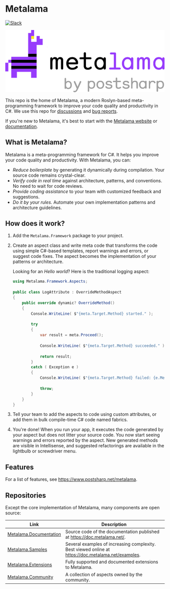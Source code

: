 # Metalama

[![Slack](https://img.shields.io/badge/Slack-4A154B?label=Chat%20with%20us%20on&style=flat&logo=slack&logoColor=white)](https://www.postsharp.net/slack)

![Metalama Logo](images/metalama-by-postsharp.svg)

This repo is the home of Metalama, a modern Roslyn-based meta-programming framework to improve your code quality and productivity in C#. We use this repo for [discussions](https://github.com/postsharp/Metalama/discussions) and [bug reports](https://github.com/postsharp/Metalama/issues).

If you're new to Metalama, it's best to start with the [Metalama website](https://www.postsharp.net/metalama) or [documentation](https://doc.metalama.net/).


## What is Metalama?

Metalama is a meta-programming framework for C#. It helps you improve your code quality and productivity.  With Metalama, you can:

* *Reduce boilerplate* by generating it dynamically during compilation. Your source code remains crystal-clear.
* *Verify code in real time* against architecture, patterns, and conventions. No need to wait for code reviews.
* *Provide coding assistance* to your team with customized feedback and suggestions.
* *Do it by your rules.* Automate your own implementation patterns and architecture guidelines.


## How does it work?

1. Add the `Metalama.Framework` package to your project.

2. Create an aspect class and write meta code that transforms the code using simple C#-based templates, report warnings and errors, or suggest code fixes. The aspect becomes the implementation of your patterns or architecture.

    Looking for an _Hello world_? Here is the traditional logging aspect:

    ```cs
    using Metalama.Framework.Aspects;
    
    public class LogAttribute : OverrideMethodAspect
    {
        public override dynamic? OverrideMethod()
        {
            Console.WriteLine( $"{meta.Target.Method} started." );
    
            try
            {
                var result = meta.Proceed();
    
                Console.WriteLine( $"{meta.Target.Method} succeeded." );
    
                return result;
            }
            catch ( Exception e )
            {
                Console.WriteLine( $"{meta.Target.Method} failed: {e.Message}." );
    
                throw;
            }
        }
    }
    ```

3. Tell your team to add the aspects to code using custom attributes, or add them in bulk compile-time C# code named fabrics.

4. You're done! When you run your app, it executes the code generated by your aspect but does not litter your source code. You now start seeing warnings and errors reported by the aspect. New generated methods are visible in Intellisense, and suggested refactorings are available in the lightbulb or screwdriver menu.


## Features

For a list of features, see https://www.postsharp.net/metalama.

## Repositories

Except the core implementation of Metalama, many components are open source:


| Link                                                              | Description |
|-------------------------------------------------------------------|------------------------
| [Metalama.Documentation](https://github.com/postsharp/Metalama.Documentation) | Source code of the documentation published at https://doc.metalama.net/.
| [Metalama.Samples](https://github.com/postsharp/Metalama.Samples) | Several examples of increasing complexity. Best viewed online at https://doc.metalama.net/examples.
| [Metalama.Extensions](https://github.com/postsharp/Metalama.Extensions) | Fully supported and documented extensions to Metalama. 
| [Metalama.Community](https://github.com/postsharp/Metalama.Community) | A collection of aspects owned by the community.
